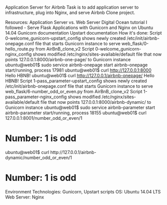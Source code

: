 Application Server for Airbnb
Task is to add application server to infrastructure, plug into Nginx, and serve Airbnb Clone project.

Resources:
Application Server vs. Web Server
Digital Ocean tutorial I followed - Serve Flask Applications with Gunicorn and Nginx on Ubuntu 14.04
Gunicorn documentation
Upstart documentation
How it's done:
Script 0-welcome_gunicorn-upstart_config shows newly created /etc/init/airbnb-onepage.conf file that starts Gunicorn instance to serve web_flask/0-hello_route.py from AirBnB_clone_v2
Script 0-welcome_gunicorn-nginx_config shows modified /etc/nginx/sites-available/default file that now points 127.0.0.1:8000/airbnb-one-page/ to Gunicorn instance
ubuntu@web01$ sudo service airbnb-onepage start
 airbnb-onepage start/running, process 17981
ubuntu@web01$ curl http://127.0.0.1:8000
 Hello HBNB!
ubuntu@web01$ curl http://127.0.0.1/airbnb-onepage/
Hello HBNB!
Script 1-pass_parameter-upstart_config shows newly created /etc/init/airbnb-onepage.conf file that starts Gunicorn instance to serve web_flask/6-number_odd_or_even.py from AirBnB_clone_v2
Script 1-pass_parameter-nginx_config shows modified /etc/nginx/sites-available/default file that now points 127.0.0.1:8000/airbnb-dynamic/ to Gunicorn instance
ubuntu@web01$ sudo service airbnb-parameter start
 airbnb-parameter start/running, process 18155
ubuntu@web01$ curl 127.0.0.1:8001/number_odd_or_even/1
<!DOCTYPE html>
<HTML lang="en">
    <HEAD>
        <TITLE>HBNB</TITLE>
    </HEAD>
    <BODY>
        <H1>Number: 1 is odd</H1>
    </BODY>
</HTML>
ubuntu@web01$ curl http://127.0.0.1/airbnb-dynamic/number_odd_or_even/1
<!DOCTYPE html>
<HTML lang="en">
    <HEAD>
        <TITLE>HBNB</TITLE>
    </HEAD>
    <BODY>
        <H1>Number: 1 is odd</H1>
    </BODY>
</HTML>
Environment
Technologies: Gunicorn, Upstart scripts
OS: Ubuntu 14.04 LTS
Web Server: Nginx
